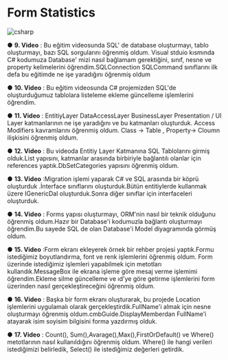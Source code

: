 # Form Statistics
![csharp](https://github.com/user-attachments/assets/68832fb9-9cc3-4b77-a1f2-66eef14d842d)

● **9. Video** : Bu eğitim videosunda SQL' de database oluşturmayı, tablo oluşturmayı, bazı SQL sorgularını öğrenmiş oldum. Visual stduio kısmında C# kodumuza Database' mizi nasıl bağlamam gerektiğini, sınıf, nesne ve property kelimelerini öğrendim.SQLConnection SQLCommand sınıflarını ilk defa bu eğitimde ne işe yaradığını öğrenmiş oldum

● **10. Video** : Bu eğitim videosunda C# projemizden SQL'de oluşturduğumuz tablolara listeleme ekleme güncelleme işlemlerini öğrendim.

● **11. Video** :
EntitiyLayer
DataAccessLayer
BusinessLayer
Presentation / UI Layer katmanlarının ne işe yaradığını ve bu katmanları oluşturduk. Access Modifiers kavramlarını öğrenmiş oldum.
Class -> Table , Property-> Cloumn ilişkisini öğrenmiş oldum.

● **12. Video** : Bu videoda Entitiy Layer Katmanına SQL Tablolarını girmiş olduk.List<T> yapısını, katmanlar arasında birbiriyle bağlantılı olanlar için references yaptık.DbSet<Category>Categories yapısını öğrenmiş oldum.

● **13. Video** :Migration işlemi yaparak C# ve SQL arasında bir köprü oluşturduk .İnterface sınıflarını oluşturduk.Bütün entitiylerde kullanmak üzere IGenericDal oluşturduk.Sonra diğer sınıflar için interfaceleri oluşturduk.

● **14. Video** : Forms yapısı oluşturmayı, ORM'nin nasıl bir teknik olduğunu öğrenmiş oldum.Hazır bir Database'i kodumuzla bağlantı oluşturmayı öğrendim.Bu sayede SQL de olan Database'i Model diyagramında görmüş oldum.

● **15. Video** :Form ekranı ekleyerek örnek bir rehber projesi yaptık.Formu istediğimiz boyutlandırma, font ve renk işlemlerini öğrenmiş oldum. Form üzerinde istediğimiz işlemleri yapabilmek için metotları kullandık.MessageBox ile ekrana işleme göre mesaj verme işlemimi öğrendim.Ekleme silme güncelleme ve ıd'ye göre getirme işlemlerini form üzerinden nasıl gerçekleştireceğini öğrenmiş oldum.

● **16. Video** : Başka bir form ekranı oluşturarak, bu projede Location işlemlerini uygulamalı olarak gerçekleştirdik.FullName'i almak için nesne oluşturmayı öğrenmiş oldum.cmbGuide.DisplayMemberdan FullName'i atayarak isim soyisim bilgisini forma yazdırmış olduk.

● **17. Video** : Count(), Sum(),Avarage(),Max(),FirstOrDefault() ve Where() metotlarının nasıl kullanıldığını öğrenmiş oldum. Where() ile hangi verileri istediğimizi belirledik, Select() ile istediğimiz değerleri getirdik.


